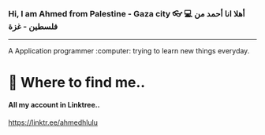 ### Hi, I am Ahmed from Palestine - Gaza city :eyeglasses: :computer:  أهلا انا أحمد من فلسطين - غزة

 <hr>
A Application programmer :computer: trying to learn new things everyday.

# :mag_right: Where to find me..

#### All my account in Linktree..
https://linktr.ee/ahmedhlulu
